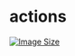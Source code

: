 # actions

[![Image Size](https://img.shields.io/endpoint?url=https://raw.githubusercontent.com/AnastaZIuk/actions/badges/packages/nabla-shader-compiler-nsc/image-badge.json)](https://github.com/Devsh-Graphics-Programming/Nabla/pkgs/container/nabla)

